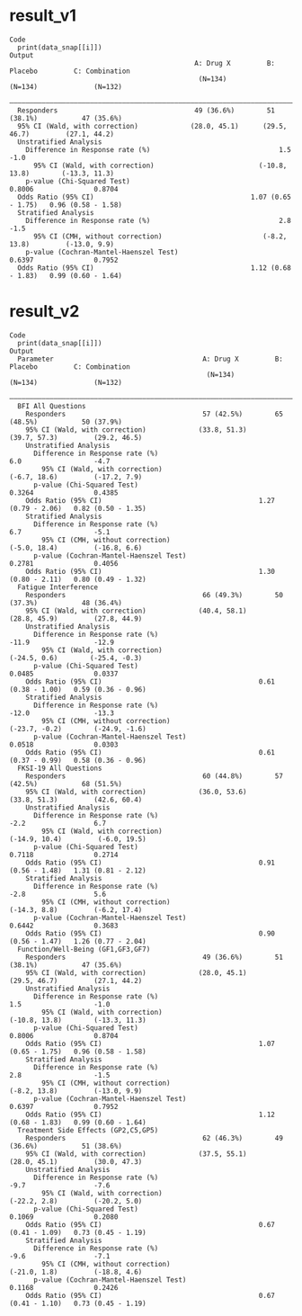 # result_v1

    Code
      print(data_snap[[i]])
    Output
                                                  A: Drug X         B: Placebo         C: Combination  
                                                   (N=134)           (N=134)              (N=132)      
      —————————————————————————————————————————————————————————————————————————————————————————————————
      Responders                                  49 (36.6%)        51 (38.1%)           47 (35.6%)    
      95% CI (Wald, with correction)             (28.0, 45.1)      (29.5, 46.7)         (27.1, 44.2)   
      Unstratified Analysis                                                                            
        Difference in Response rate (%)                                1.5                  -1.0       
          95% CI (Wald, with correction)                          (-10.8, 13.8)        (-13.3, 11.3)   
        p-value (Chi-Squared Test)                                    0.8006               0.8704      
      Odds Ratio (95% CI)                                       1.07 (0.65 - 1.75)   0.96 (0.58 - 1.58)
      Stratified Analysis                                                                              
        Difference in Response rate (%)                                2.8                  -1.5       
          95% CI (CMH, without correction)                         (-8.2, 13.8)         (-13.0, 9.9)   
        p-value (Cochran-Mantel-Haenszel Test)                        0.6397               0.7952      
      Odds Ratio (95% CI)                                       1.12 (0.68 - 1.83)   0.99 (0.60 - 1.64)

# result_v2

    Code
      print(data_snap[[i]])
    Output
      Parameter                                     A: Drug X         B: Placebo         C: Combination  
                                                     (N=134)           (N=134)              (N=132)      
      ———————————————————————————————————————————————————————————————————————————————————————————————————
      BFI All Questions                                                                                  
        Responders                                  57 (42.5%)        65 (48.5%)           50 (37.9%)    
        95% CI (Wald, with correction)             (33.8, 51.3)      (39.7, 57.3)         (29.2, 46.5)   
        Unstratified Analysis                                                                            
          Difference in Response rate (%)                                6.0                  -4.7       
            95% CI (Wald, with correction)                           (-6.7, 18.6)         (-17.2, 7.9)   
          p-value (Chi-Squared Test)                                    0.3264               0.4385      
        Odds Ratio (95% CI)                                       1.27 (0.79 - 2.06)   0.82 (0.50 - 1.35)
        Stratified Analysis                                                                              
          Difference in Response rate (%)                                6.7                  -5.1       
            95% CI (CMH, without correction)                         (-5.0, 18.4)         (-16.8, 6.6)   
          p-value (Cochran-Mantel-Haenszel Test)                        0.2781               0.4056      
        Odds Ratio (95% CI)                                       1.30 (0.80 - 2.11)   0.80 (0.49 - 1.32)
      Fatigue Interference                                                                               
        Responders                                  66 (49.3%)        50 (37.3%)           48 (36.4%)    
        95% CI (Wald, with correction)             (40.4, 58.1)      (28.8, 45.9)         (27.8, 44.9)   
        Unstratified Analysis                                                                            
          Difference in Response rate (%)                               -11.9                -12.9       
            95% CI (Wald, with correction)                           (-24.5, 0.6)        (-25.4, -0.3)   
          p-value (Chi-Squared Test)                                    0.0485               0.0337      
        Odds Ratio (95% CI)                                       0.61 (0.38 - 1.00)   0.59 (0.36 - 0.96)
        Stratified Analysis                                                                              
          Difference in Response rate (%)                               -12.0                -13.3       
            95% CI (CMH, without correction)                        (-23.7, -0.2)        (-24.9, -1.6)   
          p-value (Cochran-Mantel-Haenszel Test)                        0.0518               0.0303      
        Odds Ratio (95% CI)                                       0.61 (0.37 - 0.99)   0.58 (0.36 - 0.96)
      FKSI-19 All Questions                                                                              
        Responders                                  60 (44.8%)        57 (42.5%)           68 (51.5%)    
        95% CI (Wald, with correction)             (36.0, 53.6)      (33.8, 51.3)         (42.6, 60.4)   
        Unstratified Analysis                                                                            
          Difference in Response rate (%)                                -2.2                 6.7        
            95% CI (Wald, with correction)                          (-14.9, 10.4)         (-6.0, 19.5)   
          p-value (Chi-Squared Test)                                    0.7118               0.2714      
        Odds Ratio (95% CI)                                       0.91 (0.56 - 1.48)   1.31 (0.81 - 2.12)
        Stratified Analysis                                                                              
          Difference in Response rate (%)                                -2.8                 5.6        
            95% CI (CMH, without correction)                         (-14.3, 8.8)         (-6.2, 17.4)   
          p-value (Cochran-Mantel-Haenszel Test)                        0.6442               0.3683      
        Odds Ratio (95% CI)                                       0.90 (0.56 - 1.47)   1.26 (0.77 - 2.04)
      Function/Well-Being (GF1,GF3,GF7)                                                                  
        Responders                                  49 (36.6%)        51 (38.1%)           47 (35.6%)    
        95% CI (Wald, with correction)             (28.0, 45.1)      (29.5, 46.7)         (27.1, 44.2)   
        Unstratified Analysis                                                                            
          Difference in Response rate (%)                                1.5                  -1.0       
            95% CI (Wald, with correction)                          (-10.8, 13.8)        (-13.3, 11.3)   
          p-value (Chi-Squared Test)                                    0.8006               0.8704      
        Odds Ratio (95% CI)                                       1.07 (0.65 - 1.75)   0.96 (0.58 - 1.58)
        Stratified Analysis                                                                              
          Difference in Response rate (%)                                2.8                  -1.5       
            95% CI (CMH, without correction)                         (-8.2, 13.8)         (-13.0, 9.9)   
          p-value (Cochran-Mantel-Haenszel Test)                        0.6397               0.7952      
        Odds Ratio (95% CI)                                       1.12 (0.68 - 1.83)   0.99 (0.60 - 1.64)
      Treatment Side Effects (GP2,C5,GP5)                                                                
        Responders                                  62 (46.3%)        49 (36.6%)           51 (38.6%)    
        95% CI (Wald, with correction)             (37.5, 55.1)      (28.0, 45.1)         (30.0, 47.3)   
        Unstratified Analysis                                                                            
          Difference in Response rate (%)                                -9.7                 -7.6       
            95% CI (Wald, with correction)                           (-22.2, 2.8)         (-20.2, 5.0)   
          p-value (Chi-Squared Test)                                    0.1069               0.2080      
        Odds Ratio (95% CI)                                       0.67 (0.41 - 1.09)   0.73 (0.45 - 1.19)
        Stratified Analysis                                                                              
          Difference in Response rate (%)                                -9.6                 -7.1       
            95% CI (CMH, without correction)                         (-21.0, 1.8)         (-18.8, 4.6)   
          p-value (Cochran-Mantel-Haenszel Test)                        0.1168               0.2426      
        Odds Ratio (95% CI)                                       0.67 (0.41 - 1.10)   0.73 (0.45 - 1.19)

